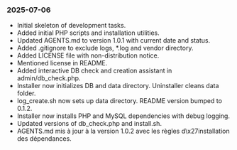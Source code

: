 ### 2025-07-06
- Initial skeleton of development tasks.
- Added initial PHP scripts and installation utilities.
- Updated AGENTS.md to version 1.0.1 with current date and status.
- Added .gitignore to exclude logs, *.log and vendor directory.
- Added LICENSE file with non-distribution notice.
- Mentioned license in README.
- Added interactive DB check and creation assistant in admin/db_check.php.
- Installer now initializes DB and data directory. Uninstaller cleans data folder.
- log_create.sh now sets up data directory. README version bumped to 0.1.2.
- Installer now installs PHP and MySQL dependencies with debug logging.
- Updated versions of db_check.php and install.sh.
- AGENTS.md mis à jour à la version 1.0.2 avec les règles d\x27installation des dépendances.

